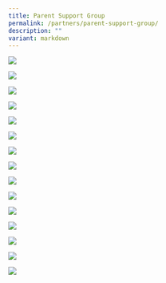 ```yaml
---
title: Parent Support Group
permalink: /partners/parent-support-group/
description: ""
variant: markdown
---
```

![](/images/PSG/2024/Slide1.JPG)

![](/images/PSG/2024/Slide2.JPG)

![](/images/PSG/2024/Slide3.JPG)

![](/images/PSG/2024/Slide4.JPG)

![](/images/PSG/2024/Slide5.JPG)

![](/images/PSG/2024/Slide6.JPG)

![](/images/PSG/2024/Slide7.JPG)

![](/images/PSG/2024/Slide8.JPG)

![](/images/PSG/2024/Slide9.JPG)

![](/images/PSG/2024/Slide10.JPG)

![](/images/PSG/2024/Slide11.JPG)

![](/images/PSG/2024/Slide1a.JPG)

![](/images/PSG/2024/Slide2a.JPG)

![](/images/PSG/2024/Slide3a.JPG)

![](/images/PSG/2024/Slide4a.JPG)